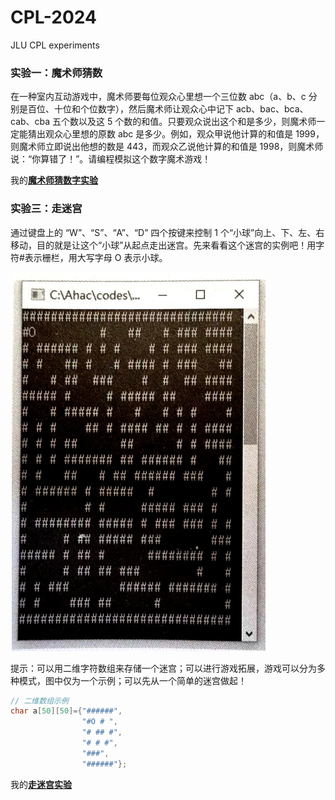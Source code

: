 # CPL-2024

JLU CPL experiments

### 实验一：魔术师猜数

在一种室内互动游戏中，魔术师要每位观众心里想一个三位数 abc（a、b、c 分别是百位、十位和个位数字），然后魔术师让观众心中记下 acb、bac、bca、cab、cba 五个数以及这 5 个数的和值。只要观众说出这个和是多少，则魔术师一定能猜出观众心里想的原数 abc 是多少。例如，观众甲说他计算的和值是 1999，则魔术师立即说出他想的数是 443，而观众乙说他计算的和值是 1998，则魔术师说：“你算错了！”。请编程模拟这个数字魔术游戏！

我的[**魔术师猜数字实验**](./public/docs/Guess_number.md)

### 实验三：走迷宫

通过键盘上的 “W”、“S”、“A”、“D” 四个按键来控制 1 个“小球”向上、下、左、右移动，目的就是让这个“小球”从起点走出迷宫。先来看看这个迷宫的实例吧！用字符#表示栅栏，用大写字母 O 表示小球。

![image](public/imgs/a_maze_example.png)

提示：可以用二维字符数组来存储一个迷宫；可以进行游戏拓展，游戏可以分为多种模式，图中仅为一个示例；可以先从一个简单的迷宫做起！

```c
// 二维数组示例
char a[50][50]={"######", 
                "#O # ", 
                "# ## #", 
                "# # #", 
                "###", 
                "######"};
```

我的[**走迷宫实验**](./public/docs/Go_maze.md)
